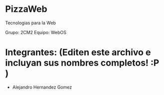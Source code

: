 # PizzaWeb
Tecnologias para la Web

Grupo: 2CM2
Equipo: WebOS 


# Integrantes: (Editen este archivo e incluyan sus nombres completos! :P )
- Alejandro Hernandez Gomez